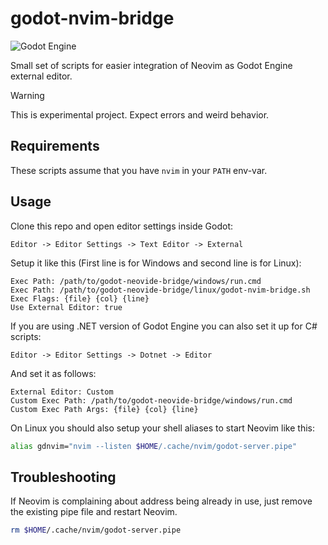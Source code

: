 # godot-nvim-bridge

![Godot Engine](https://img.shields.io/badge/GODOT-%23FFFFFF.svg?style=for-the-badge&logo=godot-engine)

Small set of scripts for easier integration of Neovim
as Godot Engine external editor.

> [!WARNING]
> This is experimental project. Expect errors and weird behavior.

## Requirements

These scripts assume that you have `nvim` in your `PATH` env-var.

## Usage

Clone this repo and open editor settings inside Godot:

```
Editor -> Editor Settings -> Text Editor -> External
```

Setup it like this (First line is for Windows and second line is for Linux):

```
Exec Path: /path/to/godot-neovide-bridge/windows/run.cmd
Exec Path: /path/to/godot-neovide-bridge/linux/godot-nvim-bridge.sh
Exec Flags: {file} {col} {line}
Use External Editor: true
```

If you are using .NET version of Godot Engine you can also set it up for C# scripts:

```
Editor -> Editor Settings -> Dotnet -> Editor
```

And set it as follows:

```
External Editor: Custom
Custom Exec Path: /path/to/godot-neovide-bridge/windows/run.cmd
Custom Exec Path Args: {file} {col} {line}
```

On Linux you should also setup your shell aliases to start Neovim like this:

```bash
alias gdnvim="nvim --listen $HOME/.cache/nvim/godot-server.pipe"
```

## Troubleshooting

If Neovim is complaining about address being already in use, just remove the existing pipe file and restart Neovim.

```bash
rm $HOME/.cache/nvim/godot-server.pipe
```
